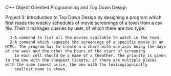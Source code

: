C++ Object Oriented Programming and Top Down Design

Project 3: Introduction to Top Down Design by designing a program which first reads the weekly schedules of movie screenings of a town from a csv file.
  Then it manages queries by user, of which there are two type:
  
      1-A command to list all the movies available to watch in the town.
      2-A command which requests the screenings of a specific movie in an HTML. The program has to create a a chart with one axis being the days of the week and the other the hours of the start of screening
        In each cell should be a name of a theather. The priority is given to the one with the cheapest tickets; if there are multiple places with the same lowest price, the one with the lexicographically 
        smallest name is shown.



